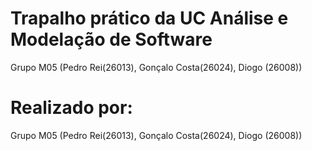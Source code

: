 # Trapalho prático da UC Análise e Modelação de Software
Grupo M05 (Pedro Rei(26013), Gonçalo Costa(26024), Diogo (26008)) 

# Realizado por:
Grupo M05 (Pedro Rei(26013), Gonçalo Costa(26024), Diogo (26008)) 
